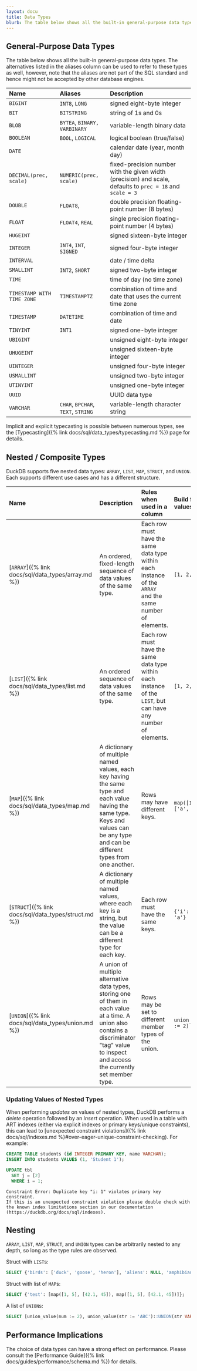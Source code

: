 ```yaml
---
layout: docu
title: Data Types
blurb: The table below shows all the built-in general-purpose data types.
---
```


## General-Purpose Data Types

The table below shows all the built-in general-purpose data types. The alternatives listed in the aliases column can be used to refer to these types as well, however, note that the aliases are not part of the SQL standard and hence might not be accepted by other database engines.

| Name | Aliases | Description |
|:--|:--|:----|
| `BIGINT` | `INT8`, `LONG` | signed eight-byte integer |
| `BIT` | `BITSTRING` | string of 1s and 0s |
| `BLOB` | `BYTEA`, `BINARY,` `VARBINARY` | variable-length binary data |
| `BOOLEAN` | `BOOL`, `LOGICAL` | logical boolean (true/false) |
| `DATE` |   | calendar date (year, month day) |
| `DECIMAL(prec, scale)` | `NUMERIC(prec, scale)` | fixed-precision number with the given width (precision) and scale, defaults to `prec = 18` and `scale = 3` |
| `DOUBLE` | `FLOAT8`, | double precision floating-point number (8 bytes) |
| `FLOAT` | `FLOAT4`, `REAL` | single precision floating-point number (4 bytes)|
| `HUGEINT` | | signed sixteen-byte integer|
| `INTEGER` | `INT4`, `INT`, `SIGNED` | signed four-byte integer |
| `INTERVAL` |  | date / time delta |
| `SMALLINT` | `INT2`, `SHORT` | signed two-byte integer|
| `TIME` | | time of day (no time zone) |
| `TIMESTAMP WITH TIME ZONE` | `TIMESTAMPTZ` | combination of time and date that uses the current time zone |
| `TIMESTAMP` | `DATETIME` | combination of time and date |
| `TINYINT` | `INT1` | signed one-byte integer|
| `UBIGINT` | | unsigned eight-byte integer |
| `UHUGEINT` | | unsigned sixteen-byte integer |
| `UINTEGER` | | unsigned four-byte integer |
| `USMALLINT` | | unsigned two-byte integer |
| `UTINYINT` | | unsigned one-byte integer |
| `UUID` | | UUID data type |
| `VARCHAR` | `CHAR`, `BPCHAR`, `TEXT`, `STRING` | variable-length character string |

Implicit and explicit typecasting is possible between numerous types, see the [Typecasting]({% link docs/sql/data_types/typecasting.md %}) page for details.

## Nested / Composite Types

DuckDB supports five nested data types: `ARRAY`, `LIST`, `MAP`, `STRUCT`, and `UNION`. Each supports different use cases and has a different structure.

| Name | Description | Rules when used in a column | Build from values | Define in DDL/CREATE |
|:-|:---|:---|:--|:--|
| [`ARRAY`]({% link docs/sql/data_types/array.md %}) | An ordered, fixed-length sequence of data values of the same type. | Each row must have the same data type within each instance of the `ARRAY` and the same number of elements. | `[1, 2, 3]` | `INTEGER[3]` |
| [`LIST`]({% link docs/sql/data_types/list.md %}) | An ordered sequence of data values of the same type. | Each row must have the same data type within each instance of the `LIST`, but can have any number of elements. | `[1, 2, 3]` | `INTEGER[]` |
| [`MAP`]({% link docs/sql/data_types/map.md %}) | A dictionary of multiple named values, each key having the same type and each value having the same type. Keys and values can be any type and can be different types from one another. | Rows may have different keys. | `map([1, 2], ['a', 'b'])` | `MAP(INTEGER, VARCHAR)` |
| [`STRUCT`]({% link docs/sql/data_types/struct.md %}) | A dictionary of multiple named values, where each key is a string, but the value can be a different type for each key. | Each row must have the same keys. | `{'i': 42, 'j': 'a'}` | `STRUCT(i INTEGER, j VARCHAR)` |
| [`UNION`]({% link docs/sql/data_types/union.md %}) | A union of multiple alternative data types, storing one of them in each value at a time. A union also contains a discriminator "tag" value to inspect and access the currently set member type. | Rows may be set to different member types of the union. | `union_value(num := 2)` | `UNION(num INTEGER, text VARCHAR)` |

### Updating Values of Nested Types

When performing _updates_ on values of nested types, DuckDB performs a _delete_ operation followed by an _insert_ operation.
When used in a table with ART indexes (either via explicit indexes or primary keys/unique constraints), this can lead to [unexpected constraint violations]({% link docs/sql/indexes.md %}#over-eager-unique-constraint-checking).
For example:

```sql
CREATE TABLE students (id INTEGER PRIMARY KEY, name VARCHAR);
INSERT INTO students VALUES (1, 'Student 1');

UPDATE tbl
  SET j = [2]
  WHERE i = 1;
```

```console
Constraint Error: Duplicate key "i: 1" violates primary key constraint.
If this is an unexpected constraint violation please double check with the known index limitations section in our documentation (https://duckdb.org/docs/sql/indexes).
```

## Nesting

`ARRAY`, `LIST`, `MAP`, `STRUCT`, and `UNION` types can be arbitrarily nested to any depth, so long as the type rules are observed.

Struct with `LIST`s:

```sql
SELECT {'birds': ['duck', 'goose', 'heron'], 'aliens': NULL, 'amphibians': ['frog', 'toad']};
```

Struct with list of `MAP`s:

```sql
SELECT {'test': [map([1, 5], [42.1, 45]), map([1, 5], [42.1, 45])]};
```

A list of `UNION`s:

```sql
SELECT [union_value(num := 2), union_value(str := 'ABC')::UNION(str VARCHAR, num INTEGER)];
```

## Performance Implications

The choice of data types can have a strong effect on performance. Please consult the [Performance Guide]({% link docs/guides/performance/schema.md %}) for details.
